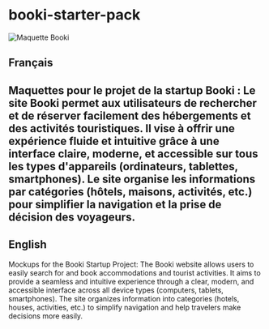 # booki-starter-pack

![Maquette Booki]("https://github.com/TYK-17/my-project/tree/test/Booki.png")

## Français

Maquettes pour le projet de la startup Booki :
Le site Booki permet aux utilisateurs de rechercher et de réserver facilement des hébergements et des activités touristiques. Il vise à offrir une expérience fluide et intuitive grâce à une interface claire, moderne, et accessible sur tous les types d'appareils (ordinateurs, tablettes, smartphones). Le site organise les informations par catégories (hôtels, maisons, activités, etc.) pour simplifier la navigation et la prise de décision des voyageurs.
---
## English

Mockups for the Booki Startup Project:
The Booki website allows users to easily search for and book accommodations and tourist activities. It aims to provide a seamless and intuitive experience through a clear, modern, and accessible interface across all device types (computers, tablets, smartphones). The site organizes information into categories (hotels, houses, activities, etc.) to simplify navigation and help travelers make decisions more easily.